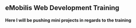 ## eMobilis Web Development Training

#### Here I will be pushing mini projects in regards to the training
